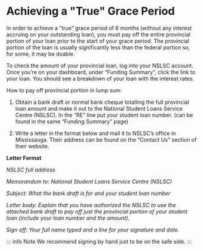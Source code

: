 # Achieving a "True" Grace Period

In order to achieve a “true” grace period of 6 months (without any interest accruing on your outstanding loan), you must pay off the entire provincial portion of your loan prior to the start of your grace period. The provincial portion of the loan is usually significantly less than the federal portion so, for some, it may be doable.

To check the amount of your provincial loan, log into your NSLSC account. Once you’re on your dashboard, under “Funding Summary”, click the link to your loan. You should see a breakdown of your loan with the interest rates.

How to pay off provincial portion in lump sum:

1. Obtain a bank draft or normal bank cheque totalling the full provincial loan amount and make it out to the National Student Loans Service Centre (NSLSC). In the “RE” line put your student loan number. (can be found in the same “Funding Summary” page)

2. Write a letter in the format below and mail it to NSLSC’s office in Mississauga. Their address can be found on the “Contact Us” section of their website.

**Letter Format**

_NSLSC full address_

_Memorandum to: National Student Loans Service Centre (NSLSC)_

_Subject: What the bank draft is for and your student loan number_

_Letter body: Explain that you have authorized the NSLSC to use the attached bank draft to pay off just the provincial portion of your student loan (include your loan number and the amount)._

_Sign off: Your full name typed and a line for your signature and date._

::: info Note
We recommend signing by hand just to be on the safe side.
:::

